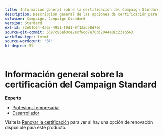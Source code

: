 ```yaml
---
title: Información general sobre la certificación del Campaign Standard
description: Descripción general de las opciones de certificación para Adobe Campaign Standard
solution: Campaign, Campaign Standard
version: Standard
exl-id: 72e0fc04-4a63-4951-89d1-8f13ad58d70e
source-git-commit: 6397c96ab0ce2ecf6cd7e70bd2044e01c23ab563
workflow-type: tm+mt
source-wordcount: '37'
ht-degree: 5%

---
```


# Información general sobre la certificación del Campaign Standard

**Experto**

* [Profesional empresarial](/help/certifications/acs/acs-e-business.md) <!--AD0-E307-->
* [Desarrollador](/help/certifications/acs/acs-e-developer.md) <!--AD0-E306-->

Visite la [Renovar la certificación](/help/certifications/renew.md) para ver si hay una opción de renovación disponible para este producto.
